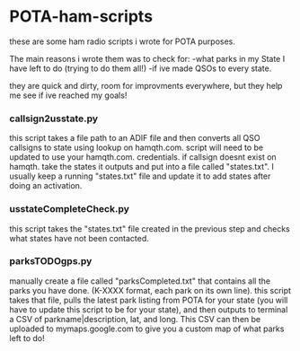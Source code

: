 # POTA-ham-scripts
these are some ham radio scripts i wrote for POTA purposes.

The main reasons i wrote them was to check for:
-what parks in my State I have left to do (trying to do them all!)
-if ive made QSOs to every state.

they are quick and dirty, room for improvments everywhere, but they help me see if ive reached my goals!

### callsign2usstate.py
this script takes a file path to an ADIF file and then converts all QSO callsigns to state using lookup on hamqth.com. script will need to be updated to use your hamqth.com. credentials. if callsign doesnt exist on hamqth. take the states it outputs and put into a file called "states.txt". I usually keep a running "states.txt" file and update it to add states after doing an activation. 

### usstateCompleteCheck.py
this script takes the "states.txt" file created in the previous step and checks what states have not been contacted. 

### parksTODOgps.py
manually create a file called "parksCompleted.txt" that contains all the parks you have done. (K-XXXX format, each park on its own line). this script takes that file, pulls the latest park listing from POTA for your state (you will have to update this script to be for your state), and then outputs to terminal a CSV of parkname|description, lat, and long. This CSV can then be uploaded to mymaps.google.com to give you a custom map of what parks left to do!
